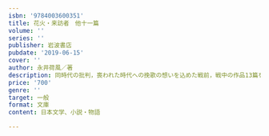 ```yaml
---
isbn: '9784003600351'
title: 花火・来訪者　他十一篇
volume: ''
series: ''
publisher: 岩波書店
pubdate: '2019-06-15'
cover: ''
author: 永井荷風／著
description: 同時代の批判，喪われた時代への挽歌の想いを込めた戦前，戦中の作品13篇を精選した(解説=多田蔵人)．
price: '700'
genre: ''
target: 一般
format: 文庫
content: 日本文学、小説・物語

---
```


